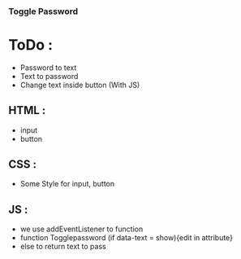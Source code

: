 ### Toggle Password

# ToDo :
- Password to text 
- Text to password
- Change text inside button (With JS)

## HTML :
- input
- button


## CSS :
- Some Style for input, button 


## JS :
- we use addEventListener to function
- function Togglepassword (if data-text = show){edit in attribute}
- else to return text to pass